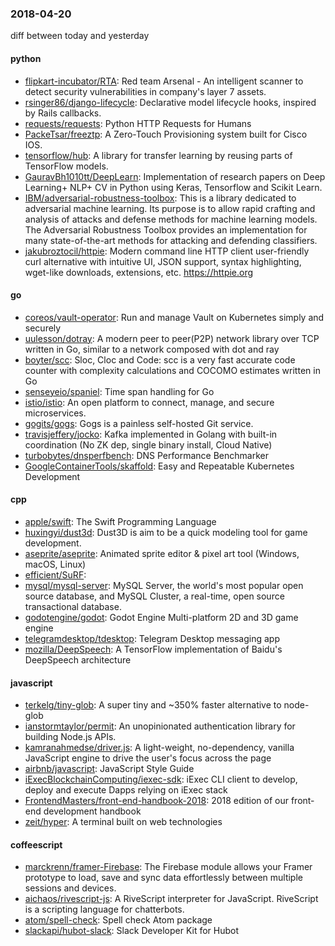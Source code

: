 ### 2018-04-20
diff between today and yesterday

#### python
* [flipkart-incubator/RTA](https://github.com/flipkart-incubator/RTA): Red team Arsenal - An intelligent scanner to detect security vulnerabilities in company's layer 7 assets.
* [rsinger86/django-lifecycle](https://github.com/rsinger86/django-lifecycle): Declarative model lifecycle hooks, inspired by Rails callbacks.
* [requests/requests](https://github.com/requests/requests): Python HTTP Requests for Humans 
* [PackeTsar/freeztp](https://github.com/PackeTsar/freeztp): A Zero-Touch Provisioning system built for Cisco IOS.
* [tensorflow/hub](https://github.com/tensorflow/hub): A library for transfer learning by reusing parts of TensorFlow models.
* [GauravBh1010tt/DeepLearn](https://github.com/GauravBh1010tt/DeepLearn): Implementation of research papers on Deep Learning+ NLP+ CV in Python using Keras, Tensorflow and Scikit Learn.
* [IBM/adversarial-robustness-toolbox](https://github.com/IBM/adversarial-robustness-toolbox): This is a library dedicated to adversarial machine learning. Its purpose is to allow rapid crafting and analysis of attacks and defense methods for machine learning models. The Adversarial Robustness Toolbox provides an implementation for many state-of-the-art methods for attacking and defending classifiers.
* [jakubroztocil/httpie](https://github.com/jakubroztocil/httpie): Modern command line HTTP client  user-friendly curl alternative with intuitive UI, JSON support, syntax highlighting, wget-like downloads, extensions, etc. https://httpie.org

#### go
* [coreos/vault-operator](https://github.com/coreos/vault-operator): Run and manage Vault on Kubernetes simply and securely
* [uulesson/dotray](https://github.com/uulesson/dotray): A modern peer to peer(P2P) network library over TCP written in Go, similar to a network composed with dot and ray
* [boyter/scc](https://github.com/boyter/scc): Sloc, Cloc and Code: scc is a very fast accurate code counter with complexity calculations and COCOMO estimates written in Go
* [senseyeio/spaniel](https://github.com/senseyeio/spaniel): Time span handling for Go
* [istio/istio](https://github.com/istio/istio): An open platform to connect, manage, and secure microservices.
* [gogits/gogs](https://github.com/gogits/gogs): Gogs is a painless self-hosted Git service.
* [travisjeffery/jocko](https://github.com/travisjeffery/jocko): Kafka implemented in Golang with built-in coordination (No ZK dep, single binary install, Cloud Native)
* [turbobytes/dnsperfbench](https://github.com/turbobytes/dnsperfbench): DNS Performance Benchmarker
* [GoogleContainerTools/skaffold](https://github.com/GoogleContainerTools/skaffold): Easy and Repeatable Kubernetes Development

#### cpp
* [apple/swift](https://github.com/apple/swift): The Swift Programming Language
* [huxingyi/dust3d](https://github.com/huxingyi/dust3d): Dust3D is aim to be a quick modeling tool for game development.
* [aseprite/aseprite](https://github.com/aseprite/aseprite): Animated sprite editor & pixel art tool (Windows, macOS, Linux)
* [efficient/SuRF](https://github.com/efficient/SuRF): 
* [mysql/mysql-server](https://github.com/mysql/mysql-server): MySQL Server, the world's most popular open source database, and MySQL Cluster, a real-time, open source transactional database.
* [godotengine/godot](https://github.com/godotengine/godot): Godot Engine  Multi-platform 2D and 3D game engine
* [telegramdesktop/tdesktop](https://github.com/telegramdesktop/tdesktop): Telegram Desktop messaging app
* [mozilla/DeepSpeech](https://github.com/mozilla/DeepSpeech): A TensorFlow implementation of Baidu's DeepSpeech architecture

#### javascript
* [terkelg/tiny-glob](https://github.com/terkelg/tiny-glob): A super tiny and ~350% faster alternative to node-glob 
* [ianstormtaylor/permit](https://github.com/ianstormtaylor/permit): An unopinionated authentication library for building Node.js APIs.
* [kamranahmedse/driver.js](https://github.com/kamranahmedse/driver.js): A light-weight, no-dependency, vanilla JavaScript engine to drive the user's focus across the page
* [airbnb/javascript](https://github.com/airbnb/javascript): JavaScript Style Guide
* [iExecBlockchainComputing/iexec-sdk](https://github.com/iExecBlockchainComputing/iexec-sdk): iExec CLI client to develop, deploy and execute Dapps relying on iExec stack
* [FrontendMasters/front-end-handbook-2018](https://github.com/FrontendMasters/front-end-handbook-2018): 2018 edition of our front-end development handbook
* [zeit/hyper](https://github.com/zeit/hyper): A terminal built on web technologies

#### coffeescript
* [marckrenn/framer-Firebase](https://github.com/marckrenn/framer-Firebase): The Firebase module allows your Framer prototype to load, save and sync data effortlessly between multiple sessions and devices.
* [aichaos/rivescript-js](https://github.com/aichaos/rivescript-js): A RiveScript interpreter for JavaScript. RiveScript is a scripting language for chatterbots.
* [atom/spell-check](https://github.com/atom/spell-check): Spell check Atom package
* [slackapi/hubot-slack](https://github.com/slackapi/hubot-slack): Slack Developer Kit for Hubot
